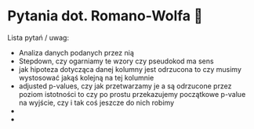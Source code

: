 # Pytania dot. Romano-Wolfa :wolf:

Lista pytań / uwag:

- Analiza danych podanych przez nią
- Stepdown, czy ogarniamy te wzory czy pseudokod ma sens
- jak hipoteza dotycząca danej kolumny jest odrzucona to czy musimy wystosować jakąś kolejną na tej kolumnie
- adjusted p-values, czy jak przetwarzamy je a są odrzucone przez poziom istotności to czy po prostu przekazujemy początkowe p-value na wyjście, czy i tak coś jeszcze do nich robimy
- 
- 